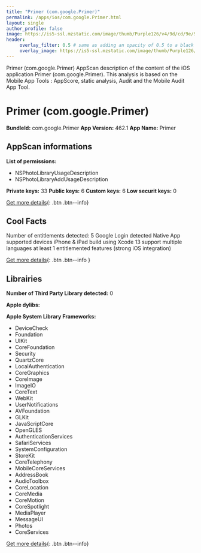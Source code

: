 ```yaml
---
title: "Primer (com.google.Primer)"
permalink: /apps/ios/com.google.Primer.html
layout: single
author_profile: false
image: https://is5-ssl.mzstatic.com/image/thumb/Purple126/v4/9d/cd/9e/9dcd9e8c-b681-66ba-2c6e-d82a9bb258b0/AppIcon-0-1x_U007emarketing-0-6-0-85-220.png/512x512bb.jpg
header: 
     overlay_filter: 0.5 # same as adding an opacity of 0.5 to a black background
     overlay_image: https://is5-ssl.mzstatic.com/image/thumb/Purple126/v4/9d/cd/9e/9dcd9e8c-b681-66ba-2c6e-d82a9bb258b0/AppIcon-0-1x_U007emarketing-0-6-0-85-220.png/512x512bb.jpg
---
```

Primer (com.google.Primer) AppScan description of the content of the iOS application Primer (com.google.Primer). This analysis is based on the Mobile App Tools : AppScore, static analysis, Audit and the Mobile Audit App Tool.

# Primer (com.google.Primer)

**BundleId:** com.google.Primer
**App Version:** 462.1
**App Name:** Primer


## AppScan informations 

**List of permissions:** 
- NSPhotoLibraryUsageDescription
- NSPhotoLibraryAddUsageDescription
  
  
**Private keys:** 33
**Public keys:** 6
**Custom keys:** 6
**Low securit keys:** 0
  
[Get more details](/pricing.html){: .btn .btn--info}

## Cool Facts

Number of entitlements detected: 5
Google Login detected
Native App
supported devices iPhone & iPad
build using Xcode 13
support multiple languages
at least 1 entitlemented features (strong iOS integration)
  
[Get more details](/pricing.html){: .btn .btn--info }

## Librairies 
**Number of Third Party Library detected:** 0


**Apple dylibs:**


**Apple System Library Frameworks:**
- DeviceCheck
- Foundation
- UIKit
- CoreFoundation
- Security
- QuartzCore
- LocalAuthentication
- CoreGraphics
- CoreImage
- ImageIO
- CoreText
- WebKit
- UserNotifications
- AVFoundation
- GLKit
- JavaScriptCore
- OpenGLES
- AuthenticationServices
- SafariServices
- SystemConfiguration
- StoreKit
- CoreTelephony
- MobileCoreServices
- AddressBook
- AudioToolbox
- CoreLocation
- CoreMedia
- CoreMotion
- CoreSpotlight
- MediaPlayer
- MessageUI
- Photos
- CoreServices


  
[Get more details](/pricing.html){: .btn .btn--info}

